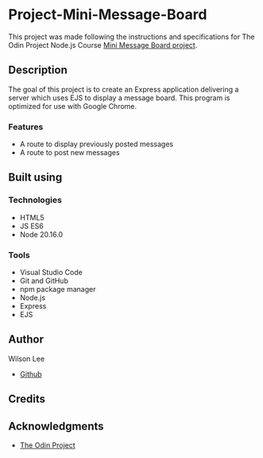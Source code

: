 # Project-Mini-Message-Board

This project was made following the instructions and specifications for The Odin Project Node.js Course [Mini Message Board project](https://www.theodinproject.com/lessons/node-path-nodejs-mini-message-board).

## Description

The goal of this project is to create an Express application delivering a server which uses EJS to display a message board. This program is optimized for use with Google Chrome.

### Features

- A route to display previously posted messages
- A route to post new messages

## Built using

### Technologies

- HTML5
- JS ES6
- Node 20.16.0

### Tools

- Visual Studio Code
- Git and GitHub
- npm package manager
- Node.js
- Express
- EJS

## Author

Wilson Lee
- [Github](https://github.com/estercade)

## Credits

## Acknowledgments

* [The Odin Project](https://www.theodinproject.com/)
